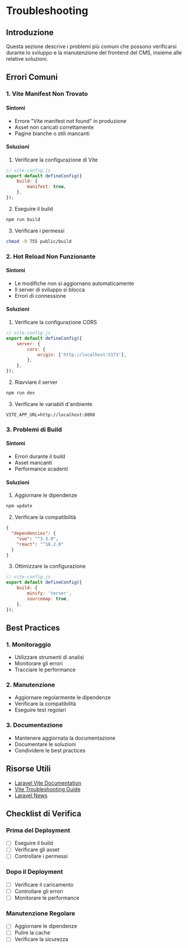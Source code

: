 # Troubleshooting

## Introduzione

Questa sezione descrive i problemi più comuni che possono verificarsi durante lo sviluppo e la manutenzione del frontend del CMS, insieme alle relative soluzioni.

## Errori Comuni

### 1. Vite Manifest Non Trovato

#### Sintomi
- Errore "Vite manifest not found" in produzione
- Asset non caricati correttamente
- Pagine bianche o stili mancanti

#### Soluzioni
1. Verificare la configurazione di Vite
```javascript
// vite.config.js
export default defineConfig({
    build: {
        manifest: true,
    },
});
```

2. Eseguire il build
```bash
npm run build
```

3. Verificare i permessi
```bash
chmod -R 755 public/build
```

### 2. Hot Reload Non Funzionante

#### Sintomi
- Le modifiche non si aggiornano automaticamente
- Il server di sviluppo si blocca
- Errori di connessione

#### Soluzioni
1. Verificare la configurazione CORS
```javascript
// vite.config.js
export default defineConfig({
    server: {
        cors: {
            origin: ['http://localhost:5173'],
        },
    },
});
```

2. Riavviare il server
```bash
npm run dev
```

3. Verificare le variabili d'ambiente
```env
VITE_APP_URL=http://localhost:8000
```

### 3. Problemi di Build

#### Sintomi
- Errori durante il build
- Asset mancanti
- Performance scadenti

#### Soluzioni
1. Aggiornare le dipendenze
```bash
npm update
```

2. Verificare la compatibilità
```json
{
  "dependencies": {
    "vue": "^3.3.0",
    "react": "^18.2.0"
  }
}
```

3. Ottimizzare la configurazione
```javascript
// vite.config.js
export default defineConfig({
    build: {
        minify: 'terser',
        sourcemap: true,
    },
});
```

## Best Practices

### 1. Monitoraggio
- Utilizzare strumenti di analisi
- Monitorare gli errori
- Tracciare le performance

### 2. Manutenzione
- Aggiornare regolarmente le dipendenze
- Verificare la compatibilità
- Eseguire test regolari

### 3. Documentazione
- Mantenere aggiornata la documentazione
- Documentare le soluzioni
- Condividere le best practices

## Risorse Utili

- [Laravel Vite Documentation](https://laravel.com/docs/12.x/vite)
- [Vite Troubleshooting Guide](https://vitejs.dev/guide/troubleshooting.html)
- [Laravel News](https://laravel-news.com)

## Checklist di Verifica

### Prima del Deployment
- [ ] Eseguire il build
- [ ] Verificare gli asset
- [ ] Controllare i permessi

### Dopo il Deployment
- [ ] Verificare il caricamento
- [ ] Controllare gli errori
- [ ] Monitorare le performance

### Manutenzione Regolare
- [ ] Aggiornare le dipendenze
- [ ] Pulire la cache
- [ ] Verificare la sicurezza 
